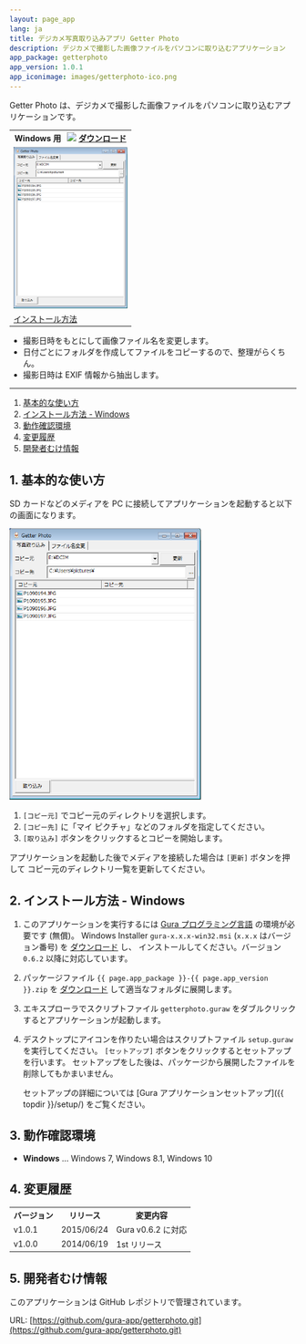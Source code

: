 ```yaml
---
layout: page_app
lang: ja
title: デジカメ写真取り込みアプリ Getter Photo
description: デジカメで撮影した画像ファイルをパソコンに取り込むアプリケーション
app_package: getterphoto
app_version: 1.0.1
app_iconimage: images/getterphoto-ico.png
---
```


Getter Photo は、デジカメで撮影した画像ファイルをパソコンに取り込むアプリケーションです。


<table>
<tr>
<th>Windows 用
<img src="{{ topdir }}/images/b-download.png" style="margin-left:.5em" />
<a href="https://github.com/gura-app/{{ page.app_package }}/releases/download/v{{ page.app_version }}/{{ page.app_package }}-{{ page.app_version }}.zip"
  onClick="ga('send', 'event', 'download', 'click', '{{ page.app_package }}-{{ page.app_version }}.zip');">ダウンロード</a>
</th>
</tr>

<tr>
<td><img alt="main-snapshot" src="images/main-snapshot.png" /></td>
</tr>

<tr>
<td><a href="#install-windows">インストール方法</a></td>
</tr>
</table>

* 撮影日時をもとにして画像ファイル名を変更します。
* 日付ごとにフォルダを作成してファイルをコピーするので、整理がらくちん。
* 撮影日時は EXIF 情報から抽出します。

- - - - - - - - - - - - - - - - - - - - - - - - - - - - - - - - - - - - - - - - - -

1. <a href="#basic-operation">基本的な使い方</a>
2. <a href="#install-windows">インストール方法 - Windows</a>
3. <a href="#test-environment">動作確認環境</a>
4. <a href="#history">変更履歴</a>
5. <a href="#for-developers">開発者むけ情報</a>


## <a name="basic-operation"></a>1. 基本的な使い方

SD カードなどのメディアを PC に接続してアプリケーションを起動すると以下の画面になります。

![main](images/main-shrink.png)

1. `[コピー元]` でコピー元のディレクトリを選択します。
2. `[コピー先]` に「マイ ピクチャ」などのフォルダを指定してください。
3. `[取り込み]` ボタンをクリックするとコピーを開始します。

アプリケーションを起動した後でメディアを接続した場合は `[更新]` ボタンを押して
コピー元のディレクトリ一覧を更新してください。


## <a name="install-windows"></a>2. インストール方法 - Windows

1. このアプリケーションを実行するには [Gura プログラミング言語](http://www.gura-lang.org/)
   の環境が必要です (無償)。
   Windows Installer `gura-x.x.x-win32.msi` (`x.x.x` はバージョン番号) を
   [ダウンロード](http://www.gura-lang.org/Download.html) し、
   インストールしてください。バージョン `0.6.2` 以降に対応しています。

2. パッケージファイル `{{ page.app_package }}-{{ page.app_version }}.zip` を
  <a href="https://github.com/gura-app/{{ page.app_package }}/releases/download/v{{ page.app_version }}/{{ page.app_package }}-{{ page.app_version }}.zip"
  onClick="ga('send', 'event', 'download', 'click', '{{ page.app_package }}-{{ page.app_version }}.zip');">ダウンロード</a> して適当なフォルダに展開します。

3. エキスプローラでスクリプトファイル `getterphoto.guraw` をダブルクリックするとアプリケーションが起動します。

4. デスクトップにアイコンを作りたい場合はスクリプトファイル `setup.guraw` を実行してください。
   `[セットアップ]` ボタンをクリックするとセットアップを行います。
   セットアップをした後は、パッケージから展開したファイルを削除してもかまいません。

   セットアップの詳細については [Gura アプリケーションセットアップ]({{ topdir }}/setup/) をご覧ください。


## <a name="test-environment"></a>3. 動作確認環境

* **Windows** &hellip; Windows 7, Windows 8.1, Windows 10


## <a name="history"></a>4. 変更履歴

<table>
<tr><th>バージョン</th><th>リリース</th><th>変更内容</th></tr>

<tr><td>v1.0.1</td><td>2015/06/24</td><td>
Gura v0.6.2 に対応
</td></tr>

<tr><td>v1.0.0</td><td>2014/06/19</td><td>
1st リリース
</td></tr>

</table>

## <a name="for-developers"></a>5. 開発者むけ情報

このアプリケーションは GitHub レポジトリで管理されています。

URL: [https://github.com/gura-app/getterphoto.git](https://github.com/gura-app/getterphoto.git)
